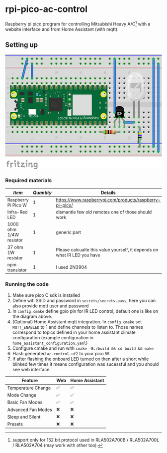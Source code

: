# rpi-pico-ac-control

Raspberry pi pico program for controlling Mitsubishi Heavy A/C[^1] with a website interface and from Home Assistant (with mqtt).
[^1]: support only for 152 bit protocol used in RLA502A700B / RLA502A700L / RLA502A704 (may work with other too).

## Setting up

![connection diagram](./diagram.png)

### Required materials

| _Item_                 | _Quantity_ | Details                                                                  |
| ---------------------- | ---------- | ------------------------------------------------------------------------ |
| Raspberry Pi Pico W    | 1          | https://www.raspberrypi.com/products/raspberry-pi-pico/                  |
| Infra-Red LED          | 1          | dismantle few old remotes one of those should work                       |
| 1000 ohm 1/4W resistor | 1          | generic part                                                             |
| 37 ohm 1W resistor     | 1          | Please calcualte this value yourself, it depends on what IR LED you have |
| npm transistor         | 1          | I used 2N3904                                                            |

### Running the code

1. Make sure pico C sdk is installed
2. Define wifi SSID and password in `secrets/secrets.pass`, here you can also provide mqtt user and password
3. In `config.cmake` define gpio pin for IR LED control, default one is like on the diagram above.
4. (Optional) Home Assistant mqtt integration. In `config.cmake` set `MQTT_ENABLED` to 1 and define channels to listen to. Those names correspond to topics defined in your home assistant climate configuration (example configuration in `home_assistant_configuration.yaml`)
5. Configure cmake and run with `cmake -B./build && cd build && make`
6. Flash generated `ac-control.uf2` to your pico W.
7. If after flashing the onboard LED turned on then after a short while blinked few times it means configuration was sucessful and you should see web interface.

| Feature            | Web | Home Assistant |
| ------------------ | --- | -------------- |
| Temperature Change | ✅  | ✅             |
| Mode Change        | ✅  | ✅             |
| Basic Fan Modes    | ✅  | ✅             |
| Advanced Fan Modes | ❌  | ❌             |
| Sleep and Silent   | ❌  | ❌             |
| Presets            | ❌  | ❌             |
